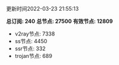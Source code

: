 更新时间2022-03-23 21:55:13

**总订阅: 240**
**总节点: 27500**
**有效节点: 12809**
- v2ray节点: 7338
- ss节点: 4450
- ssr节点: 332
- trojan节点: 689
